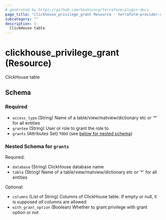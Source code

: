 ```yaml
---
# generated by https://github.com/hashicorp/terraform-plugin-docs
page_title: "clickhouse_privilege_grant Resource - terraform-provider-clickhouse"
subcategory: ""
description: |-
  ClickHouse table
---
```


# clickhouse_privilege_grant (Resource)

ClickHouse table



<!-- schema generated by tfplugindocs -->
## Schema

### Required

- `access_type` (String) Name of a table/view/matview/dictionary etc or '*' for all entities
- `grantee` (String) User or role to grant the role to
- `grants` (Attributes Set) `TODO` (see [below for nested schema](#nestedatt--grants))

<a id="nestedatt--grants"></a>
### Nested Schema for `grants`

Required:

- `database` (String) ClickHouse database name
- `table` (String) Name of a table/view/matview/dictionary etc or '*' for all entities

Optional:

- `columns` (List of String) Columns of ClickHouse table. If empty or null, it is supposed *all* columns are allowed
- `with_grant_option` (Boolean) Whether to grant privilege with grant option or not
